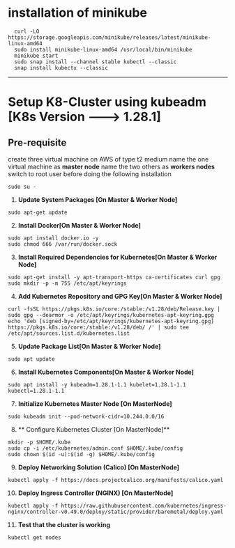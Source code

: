 

# installation of minikube
```
  curl -LO https://storage.googleapis.com/minikube/releases/latest/minikube-linux-amd64
  sudo install minikube-linux-amd64 /usr/local/bin/minikube
  minikube start
  sudo snap install --channel stable kubectl --classic
  snap install kubectx --classic
```
---

# Setup K8-Cluster using kubeadm [K8s Version ---> 1.28.1]

## Pre-requisite
 create three virtual machine on AWS of type t2 medium
 name the one virtual machine as **master node**
 name the two others as **workers nodes**
 switch to root user before doing the following installation
```
sudo su -
```

1. **Update System Packages [On Master & Worker Node]**

```
sudo apt-get update
```
2. **Install Docker[On Master & Worker Node]**

```
sudo apt install docker.io -y
sudo chmod 666 /var/run/docker.sock
```

3. **Install Required Dependencies for Kubernetes[On Master & Worker Node]**

```
sudo apt-get install -y apt-transport-https ca-certificates curl gpg
sudo mkdir -p -m 755 /etc/apt/keyrings   
```
4. **Add Kubernetes Repository and GPG Key[On Master & Worker Node]**

```
curl -fsSL https://pkgs.k8s.io/core:/stable:/v1.28/deb/Release.key | sudo gpg --dearmor -o /etc/apt/keyrings/kubernetes-apt-keyring.gpg
echo 'deb [signed-by=/etc/apt/keyrings/kubernetes-apt-keyring.gpg] https://pkgs.k8s.io/core:/stable:/v1.28/deb/ /' | sudo tee /etc/apt/sources.list.d/kubernetes.list
```
5. **Update Package List[On Master & Worker Node]**

```
sudo apt update
```
6. **Install Kubernetes Components[On Master & Worker Node]**

```
sudo apt install -y kubeadm=1.28.1-1.1 kubelet=1.28.1-1.1 kubectl=1.28.1-1.1
```
7. **Initialize Kubernetes Master Node [On MasterNode]**

```
sudo kubeadm init --pod-network-cidr=10.244.0.0/16
```

8. ** Configure Kubernetes Cluster [On MasterNode]**

```
mkdir -p $HOME/.kube
sudo cp -i /etc/kubernetes/admin.conf $HOME/.kube/config
sudo chown $(id -u):$(id -g) $HOME/.kube/config
```
9. **Deploy Networking Solution (Calico) [On MasterNode]**

```
kubectl apply -f https://docs.projectcalico.org/manifests/calico.yaml
```

10. **Deploy Ingress Controller (NGINX) [On MasterNode]**

```
kubectl apply -f https://raw.githubusercontent.com/kubernetes/ingress-nginx/controller-v0.49.0/deploy/static/provider/baremetal/deploy.yaml
```

11. **Test that the cluster is working**

```
kubectl get nodes
```



